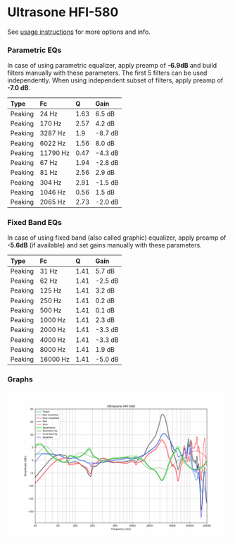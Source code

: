 # Ultrasone HFI-580
See [usage instructions](https://github.com/jaakkopasanen/AutoEq#usage) for more options and info.

### Parametric EQs
In case of using parametric equalizer, apply preamp of **-6.9dB** and build filters manually
with these parameters. The first 5 filters can be used independently.
When using independent subset of filters, apply preamp of **-7.0 dB**.

| Type    | Fc       |    Q | Gain    |
|:--------|:---------|:-----|:--------|
| Peaking | 24 Hz    | 1.63 | 6.5 dB  |
| Peaking | 170 Hz   | 2.57 | 4.2 dB  |
| Peaking | 3287 Hz  | 1.9  | -8.7 dB |
| Peaking | 6022 Hz  | 1.56 | 8.0 dB  |
| Peaking | 11790 Hz | 0.47 | -4.3 dB |
| Peaking | 67 Hz    | 1.94 | -2.8 dB |
| Peaking | 81 Hz    | 2.56 | 2.9 dB  |
| Peaking | 304 Hz   | 2.91 | -1.5 dB |
| Peaking | 1046 Hz  | 0.56 | 1.5 dB  |
| Peaking | 2065 Hz  | 2.73 | -2.0 dB |

### Fixed Band EQs
In case of using fixed band (also called graphic) equalizer, apply preamp of **-5.6dB**
(if available) and set gains manually with these parameters.

| Type    | Fc       |    Q | Gain    |
|:--------|:---------|:-----|:--------|
| Peaking | 31 Hz    | 1.41 | 5.7 dB  |
| Peaking | 62 Hz    | 1.41 | -2.5 dB |
| Peaking | 125 Hz   | 1.41 | 3.2 dB  |
| Peaking | 250 Hz   | 1.41 | 0.2 dB  |
| Peaking | 500 Hz   | 1.41 | 0.1 dB  |
| Peaking | 1000 Hz  | 1.41 | 2.3 dB  |
| Peaking | 2000 Hz  | 1.41 | -3.3 dB |
| Peaking | 4000 Hz  | 1.41 | -3.3 dB |
| Peaking | 8000 Hz  | 1.41 | 1.9 dB  |
| Peaking | 16000 Hz | 1.41 | -5.0 dB |

### Graphs
![](./Ultrasone%20HFI-580.png)